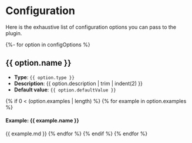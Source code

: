 # Configuration

Here is the exhaustive list of configuration options you can pass to the plugin.

{%- for option in configOptions %}
## {{ option.name }}

- **Type**: `{{ option.type }}`
- **Description**: {{ option.description | trim | indent(2) }}
- **Default value**: `{{ option.defaultValue }}`

{% if 0 < (option.examples | length) %}
{% for example in option.examples %}
#### Example: {{ example.name }}

{{ example.md }}
{% endfor %}
{% endif %}
{% endfor %}
